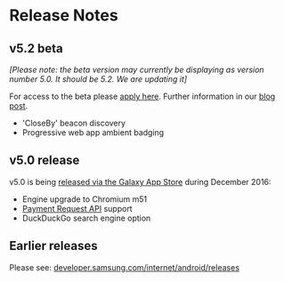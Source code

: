 # Release Notes

## v5.2 beta

*[Please note: the beta version may currently be displaying as version number 5.0. It should be 5.2. We are updating it]*

For access to the beta please [apply here](https://docs.google.com/forms/d/e/1FAIpQLScjqSapawwHwnImPXT_rtlY-Dp2EFcmyko1elVAMIiWGdPdTA/viewform). Further information in our [blog post](https://medium.com/samsung-internet-dev/beta-d0f988fb77fb#.cuan7ygb7).

* 'CloseBy' beacon discovery
* Progressive web app ambient badging

## v5.0 release

v5.0 is being [released via the Galaxy App Store](https://medium.com/samsung-internet-dev/announcing-samsung-internet-5-0-1ac2bfc14b78) during December 2016:

* Engine upgrade to Chromium m51
* [Payment Request API](https://w3c.github.io/browser-payment-api/) support
* DuckDuckGo search engine option

## Earlier releases

Please see: [developer.samsung.com/internet/android/releases](http://developer.samsung.com/internet/android/releases)

